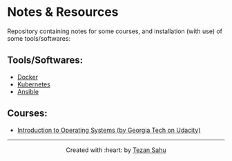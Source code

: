 # Notes & Resources

Repository containing notes for some courses, and installation (with use) of some tools/softwares:

## Tools/Softwares:
- [Docker](./docker.md)
- [Kubernetes](./kubernetes.md)
- [Ansible](./ansible.md)

## Courses:
- [Introduction to Operating Systems (by Georgia Tech on Udacity)](./introToOS/readme.md)

***
<p align=center>Created with :heart: by <a href="https://www.linkedin.com/in/tezan-sahu/">Tezan Sahu</a></p>
